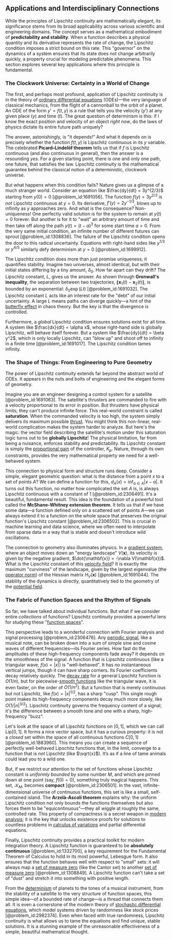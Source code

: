 ## Applications and Interdisciplinary Connections

While the principles of Lipschitz continuity are mathematically elegant, its significance stems from its broad applicability across various scientific and engineering domains. The concept serves as a mathematical embodiment of **predictability and stability**. When a function describes a physical quantity and its derivative represents the rate of change, the Lipschitz condition imposes a strict bound on this rate. This "governor" on the dynamics of a system ensures that its state does not change arbitrarily quickly, a property crucial for modeling predictable phenomena. This section explores several key applications where this principle is fundamental.

### The Clockwork Universe: Certainty in a World of Change

The first, and perhaps most profound, application of Lipschitz continuity is in the theory of [ordinary differential equations](@article_id:146530) (ODEs)—the very language of classical mechanics, from the flight of a cannonball to the orbit of a planet. An ODE of the form $y' = f(t, y)$ is a rule that tells you the velocity ($y'$) at any given place ($y$) and time ($t$). The great question of determinism is this: if I know the exact position and velocity of an object *right now*, do the laws of physics dictate its entire future path uniquely?

The answer, astonishingly, is "it depends!" And what it depends on is precisely whether the function $f(t, y)$ is Lipschitz continuous in its $y$ variable. The celebrated **Picard–Lindelöf theorem** tells us that if $f$ is Lipschitz continuous (and also continuous in general), then the answer is a resounding *yes*. For a given starting point, there is one and only one path, one future, that satisfies the law. Lipschitz continuity is the mathematical guarantee behind the classical notion of a deterministic, clockwork universe.

But what happens when this condition fails? Nature gives us a glimpse of a much stranger world. Consider an equation like $\frac{dy}{dt} = 3y^{2/3}$ starting from $y(0)=0$ [@problem_id:1691056]. The function $f(y) = 3y^{2/3}$ is *not* Lipschitz continuous at $y=0$. Its derivative, $f'(y) = 2y^{-1/3}$, blows up to infinity as $y$ approaches zero. And what is the consequence? Non-uniqueness! One perfectly valid solution is for the system to remain at $y(t)=0$ forever. But another is for it to "wait" an arbitrary amount of time and then take off along the path $y(t)=(t-a)^3$ for some start time $a > 0$. From the very same initial condition, an infinite number of different futures can sprout [@problem_id:1308836]. The failure of the Lipschitz condition opens the door to this radical uncertainty. Equations with right-hand sides like $y^{1/3}$ or $y^{4/5}$ similarly defy determinism at $y=0$ [@problem_id:1699912].

The Lipschitz condition does more than just promise uniqueness; it quantifies stability. Imagine two universes, almost identical, but with their initial states differing by a tiny amount, $\delta_0$. How far apart can they drift? The Lipschitz constant, $L$, gives us the answer. As shown through **Gronwall's inequality**, the separation between two trajectories, $\|\mathbf{x}_1(t) - \mathbf{x}_2(t)\|$, is bounded by an exponential: $\delta_0 \exp(Lt)$ [@problem_id:1691032]. The Lipschitz constant $L$ acts like an interest rate for the "debt" of our initial uncertainty. A large $L$ means paths can diverge quickly—a hint of the [butterfly effect](@article_id:142512) in chaos theory. But the key is that the divergence is controlled.

Furthermore, a *global* Lipschitz condition ensures solutions exist for all time. A system like $\frac{dx}{dt} = \alpha x$, whose right-hand side is globally Lipschitz, will behave itself forever. But a system like $\frac{dy}{dt} = \beta y^2$, which is only locally Lipschitz, can "blow up" and shoot off to infinity in a finite time [@problem_id:1691017]. The Lipschitz condition tames infinity.

### The Shape of Things: From Engineering to Pure Geometry

The power of Lipschitz continuity extends far beyond the abstract world of ODEs. It appears in the nuts and bolts of engineering and the elegant forms of geometry.

Imagine you are an engineer designing a control system for a satellite [@problem_id:1691063]. The satellite's thrusters are commanded to fire with a velocity proportional to its error in position. But thrusters have physical limits; they can't produce infinite force. This real-world constraint is called **saturation**. When the commanded velocity is too high, the system simply delivers its maximum possible [thrust](@article_id:177396). You might think this non-linear, real-world complication makes the system harder to analyze. But here's the magic: the vector field describing the satellite's motion under this saturation logic turns out to be **globally Lipschitz**! The physical limitation, far from being a nuisance, enforces stability and predictability. Its Lipschitz constant is simply the [proportional gain](@article_id:271514) of the controller, $K_p$. Nature, through its own constraints, provides the very mathematical property we need for a well-behaved system.

This connection to physical form and structure runs deep. Consider a simple, elegant geometric question: what is the distance from a point $x$ to a set of points $A$? We can define a function for this, $d_A(x) = \inf_{a \in A} |x-a|$. It turns out this function, no matter how complicated the set $A$ is, is always Lipschitz continuous with a constant of 1 [@problem_id:2306491]. It's a beautiful, fundamental result. This idea is the foundation of a powerful tool called the **McShane-Whitney extension theorem**. It tells us that if we have some data—a function defined only on a scattered set of points $A$—we can always extend it to a function on the whole space that preserves the original function's Lipschitz constant [@problem_id:2306502]. This is crucial in machine learning and data science, where we often need to interpolate from sparse data in a way that is stable and doesn't introduce wild oscillations.

The connection to geometry also illuminates physics. In a [gradient system](@article_id:260366), where an object moves down an "energy landscape" $V(\mathbf{x})$, its velocity is given by the negative gradient, $\dot{\mathbf{x}} = -\nabla V(\mathbf{x})$. What is the Lipschitz constant of this [velocity field](@article_id:270967)? It is exactly the maximum "curviness" of the landscape, given by the largest eigenvalue (the [operator norm](@article_id:145733)) of the Hessian matrix $H_V(\mathbf{x})$ [@problem_id:1691044]. The stability of the dynamics is directly, quantitatively tied to the geometry of the [potential field](@article_id:164615).

### The Fabric of Function Spaces and the Rhythm of Signals

So far, we have talked about individual functions. But what if we consider entire *collections* of functions? Lipschitz continuity provides a powerful lens for studying these "[function spaces](@article_id:142984)".

This perspective leads to a wonderful connection with Fourier analysis and signal processing [@problem_id:2306476]. Any [periodic signal](@article_id:260522), like a musical note, can be broken down into a sum of simple sine and cosine waves of different frequencies—its Fourier series. How fast do the amplitudes of these high-frequency components fade away? It depends on the smoothness of the signal. A function that is Lipschitz continuous (like a triangular wave, $f(x)=|x|$) is "well-behaved". It has no instantaneous vertical jumps, though it can have sharp corners. Its Fourier coefficients decay relatively quickly. The [decay rate](@article_id:156036) for a general Lipschitz function is $O(1/n)$, but for piecewise-[smooth functions](@article_id:138448) like the triangular wave, it is even faster, on the order of $O(1/n^2)$. But a function that is merely continuous but not Lipschitz, like $f(x)=|x|^{1/2}$, has a sharp "cusp". This single rough point makes its high-frequency components decay much more slowly, like $O(1/|n|^{3/2})$. Lipschitz continuity governs the frequency content of a signal; it's the difference between a smooth tone and one with a sharp, high-frequency "buzz".

Let's look at the space of all Lipschitz functions on $[0,1]$, which we can call $\text{Lip}[0,1]$. It forms a nice vector space, but it has a curious property: it is not a *closed* set within the space of all continuous functions $C[0,1]$ [@problem_id:1883960]. This means you can create a sequence of perfectly well-behaved Lipschitz functions that, in the limit, converge to a function that is *not* Lipschitz (like $\sqrt{x}$). It’s as if a line of tame animals could lead you to a wild one.

But, if we restrict our attention to the set of functions whose Lipschitz constant is *uniformly bounded* by some number $M$, and which are pinned down at one point (say, $f(0)=0$), something truly magical happens. This set, $\mathcal{K}_M$, becomes **compact** [@problem_id:2306501]. In the vast, infinite-dimensional universe of continuous functions, this set is like a small, self-contained island. The **Arzelà-Ascoli theorem** explains why: the uniform Lipschitz condition not only bounds the functions themselves but also forces them to be "equicontinuous"—they all wiggle at roughly the same, controlled rate. This property of compactness is a secret weapon in [modern analysis](@article_id:145754); it is the key that unlocks existence proofs for solutions to countless problems in [calculus of variations](@article_id:141740) and partial differential equations.

Finally, Lipschitz continuity provides a practical toolkit for modern integration theory. A Lipschitz function is guaranteed to be **absolutely continuous** [@problem_id:1332700], a key requirement for the Fundamental Theorem of Calculus to hold in its most powerful, Lebesgue form. It also ensures that the function behaves well with respect to "small" sets: it will always map a [set of measure zero](@article_id:197721) (like the Cantor set) to another [set of measure zero](@article_id:197721) [@problem_id:1308849]. A Lipschitz function can't take a set of "dust" and stretch it into something with positive length.

From the [determinism](@article_id:158084) of planets to the tones of a musical instrument, from the stability of a satellite to the very structure of function spaces, this simple idea—of a bounded rate of change—is a thread that connects them all. It is even a cornerstone of the modern theory of [stochastic differential equations](@article_id:146124), which model systems driven by randomness like stock prices [@problem_id:2982374]. Even when faced with true randomness, Lipschitz continuity is what allows us to tame the equations and find unique, stable solutions. It is a stunning example of the unreasonable effectiveness of a simple, beautiful mathematical thought.